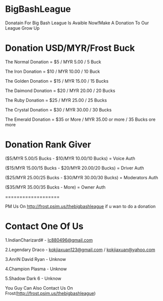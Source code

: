BigBashLeague
=============

Donatain For Big Bash League Is Avaible Now!Make A Donation To Our League Grow Up

Donation USD/MYR/Frost Buck
=====================

The Normal Donation = $5 / MYR 5.00 / 5 Buck

The Iron Donation = $10 / MYR 10.00 / 10 Buck

The Golden  Donation = $15 / MYR 15.00 / 15 Bucks

The Daimond Donation = $20 / MYR 20.00 / 20 Bucks

The Ruby Donation = $25 / MYR 25.00 / 25 Bucks

The Crystal Donation = $30 / MYR 30.00 / 30 Bucks

The Emerald Donation = $35 or More / MYR 35.00 or more / 35 Bucks ore more


Donation Rank Giver
===================

($5/MYR 5.00/5 Bucks - $10/MYR 10.00/10 Bucks) = Voice Auth

($15/MYR 15.00/15 Bucks - $20/MYR 20.00/20 Bucks) = Driver Auth

($25/MYR 25.00/25 Bucks - $30/MYR 30.00/30 Bucks) = Moderators Auth

($35/MYR 35.00/35 Bucks - More) = Owner Auth

===================

PM Us On http://frost.psim.us/thebigbashleague if u wan to do a donation

Contact One Of Us
=================

1.IndianCharizard# - Ic880496@gmail.com

2.Legendary Draco - kokjiaxuan123@gmail.com / kokjiaxuan@yahoo.com

3.AnriN David Ryan - Unknow

4.Champion Plasma - Unknow

5.Shadow Dark 6 - Unknow

You Guy Can Also Contact Us On Frost(http://frost.psim.us/thebigbashleague)
